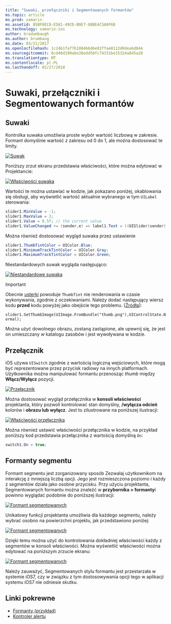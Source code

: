 ```yaml
---
title: "Suwaki, przełączniki i Segmentowanych formantów"
ms.topic: article
ms.prod: xamarin
ms.assetid: 85BF0EC8-E581-49CD-B9E7-98BE4C5A0F6B
ms.technology: xamarin-ios
author: bradumbaugh
ms.author: brumbaug
ms.date: 03/21/2017
ms.openlocfilehash: 1c24b1faf7b108466d6e93ffae8112d0dea6d844
ms.sourcegitcommit: 6cd40d190abe38edd50fc74331be15324a845a28
ms.translationtype: MT
ms.contentlocale: pl-PL
ms.lasthandoff: 02/27/2018
---
```

# <a name="sliders-switches-and-segmented-controls"></a>Suwaki, przełączniki i Segmentowanych formantów

<a name="Sliders" />


## <a name="sliders"></a>Suwaki

Kontrolka suwaka umożliwia proste wybór wartość liczbową w zakresie. Formant domyślnie wartość z zakresu od 0 do 1, ale można dostosować te limity.

 [ ![](slider-switch-segmented-controls-images/image25a.png "Suwak")](slider-switch-segmented-controls-images/image25a.png)

Poniższy zrzut ekranu przedstawia właściwości, które można edytować w Projektancie:

 [ ![](slider-switch-segmented-controls-images/image26a.png "Właściwości suwaka")](slider-switch-segmented-controls-images/image25a.png)

Wartości te można ustawiać w kodzie, jak pokazano poniżej, okablowania się obsługi, aby wyświetlić wartość aktualnie wybranego w tym `UILabel` sterowania:

```csharp
slider1.MinValue = -1;
slider1.MaxValue = 2;
slider1.Value = 0.5f; // the current value
slider1.ValueChanged += (sender,e) => label1.Text = ((UISlider)sender).Value.ToString ();
```

Można również dostosować wygląd suwaka przez ustawienie

```csharp
slider1.ThumbTintColor = UIColor.Blue;
slider1.MinimumTrackTintColor = UIColor.Gray;
slider1.MaximumTrackTintColor = UIColor.Green;
```

Niestandardowych suwak wygląda następująco:

 [ ![](slider-switch-segmented-controls-images/image27a.png "Niestandardowe suwaka")](slider-switch-segmented-controls-images/image28a.png)

> [!IMPORTANT]
> Obecnie [usterki](http://stackoverflow.com/a/19496179) powoduje `ThumbTint` nie renderowania w czasie wykonywania, zgodnie z oczekiwaniami. Należy dodać następujący wiersz kodu **przed** kodu powyżej jako obejście tego problemu. [[Źródła](http://stackoverflow.com/a/21396794)]:
>
> `slider1.SetThumbImage(UIImage.FromBundle("thumb.png"),UIControlState.Normal);`
> 
> Można użyć dowolnego obrazu, zostaną zastąpione, ale upewnij się, że jest on umieszczany _w_ katalogu zasobów i jest wywoływana w kodzie.

<a name="Switch" />

## <a name="switch"></a>Przełącznik

iOS używa `UISwitch` zgodnie z wartością logiczną wejściowych, które mogą być reprezentowane przez przycisk radiowy na innych platformach. Użytkownika można manipulować formantu przenosząc *thumb* między **Włącz/Wyłącz** pozycji.

 [ ![](slider-switch-segmented-controls-images/image28a.png "Przełącznik")](slider-switch-segmented-controls-images/image28a.png)

Można dostosować wygląd przełącznika w **konsoli właściwości** projektanta, który pozwoli kontrolować stan domyślny, **/wyłącza odcień** kolorów i **obrazu lub wyłącz**. Jest to zilustrowane na poniższej ilustracji:

 [ ![](slider-switch-segmented-controls-images/image29a.png "Właściwości przełącznika")](slider-switch-segmented-controls-images/image29a.png)

Można również ustawić właściwości przełącznika w kodzie, na przykład poniższy kod przedstawia przełącznika z wartością domyślną `On`:

```csharp
switch1.On = true;
```

 <a name="Segmented_Controls" />


## <a name="segmented-controls"></a>Formanty segmentu

Formant segmentu jest zorganizowany sposób Zezwalaj użytkownikom na interakcję z mniejszą liczbą opcji. Jego jest rozmieszczona poziomo i każdy z segmentów działa jako osobne przycisku. Przy użyciu projektanta, Segmentowanych formantu można znaleźć w **przybornika > formanty**i powinno wyglądać podobnie do poniższej ilustracji:

 [ ![](slider-switch-segmented-controls-images/segmentedcontrol.png "Formant segmentowanych")](slider-switch-segmented-controls-images/segmentedcontrol.png)

Unikatowy funkcji projektanta umożliwia dla każdego segmentu, należy wybrać osobno na powierzchni projektu, jak przedstawiono poniżej:

 [ ![](slider-switch-segmented-controls-images/segmentedcontrolselection.png "Formant segmentowanych")](slider-switch-segmented-controls-images/segmentedcontrolselection.png)

Dzięki temu można użyć do kontrolowania dokładniej właściwości każdy z segmentów w konsoli właściwości. Można wyświetlić właściwości można edytować na poniższym zrzucie ekranu:

 [ ![](slider-switch-segmented-controls-images/segmentedcontrolproperties.png "Formant segmentowanych")](slider-switch-segmented-controls-images/segmentedcontrolproperties.png)

Należy zauważyć, Segmentowanych stylu formantu jest przestarzała w systemie iOS7, czy w związku z tym dostosowywania opcji tego w aplikacji systemu iOS7 nie odniesie skutku.

## <a name="related-links"></a>Linki pokrewne

- [Formanty (przykład)](https://developer.xamarin.com/samples/Controls/)
- [Kontroler alertu](https://developer.xamarin.com/recipes/ios/standard_controls/alertcontroller/)

